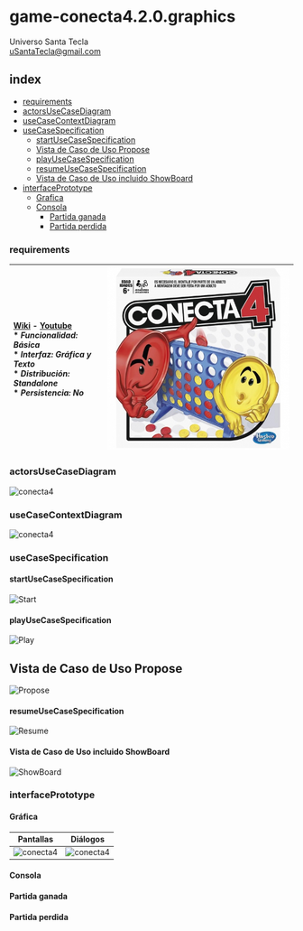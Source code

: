 # game-conecta4.2.0.graphics
Universo Santa Tecla  
[uSantaTecla@gmail.com](mailto:uSantaTecla@gmail.com)  
  
## index

* [requirements](#requirements)   
* [actorsUseCaseDiagram](#actorsUseCaseDiagram)  
* [useCaseContextDiagram](#useCaseContextDiagram)
* [useCaseSpecification](#useCaseSpecification)
    * [startUseCaseSpecification](#startUseCaseSpecification)  
    * [Vista de Caso de Uso Propose](#vista-de-caso-de-uso-propose)  
    * [playUseCaseSpecification](#playUseCaseSpecification)
    * [resumeUseCaseSpecification](#resumeUseCaseSpecification) 
    * [Vista de Caso de Uso incluido ShowBoard](#vista-de-caso-de-uso-incluido-showboard)  
* [interfacePrototype](#interfacePrototype) 
    * [Grafica](#grafica)  
    * [Consola](#consola)  
        * [Partida ganada](#partida-ganada)  
        * [Partida perdida](#partida-perdida)  

### requirements  

| [Wiki](https://es.wikipedia.org/wiki/Conecta_4) - [Youtube](https://www.youtube.com/watch?v=JBSbiilzg9U)<br/> * _Funcionalidad: **Básica**_<br/>  * _Interfaz: **Gráfica y Texto**_<br/>  * _Distribución: **Standalone**_<br/>  * _Persistencia: **No**_<br/> | ![conecta4](./docs/images/conecta4.jpg) | 
| :------- | :------: |  

### actorsUseCaseDiagram 

![conecta4]()

### useCaseContextDiagram

![conecta4]() 

### useCaseSpecification

#### startUseCaseSpecification
![Start]()  

#### playUseCaseSpecification
![Play]() 

## Vista de Caso de Uso Propose  
![Propose]()  

#### resumeUseCaseSpecification 
![Resume]()  

#### Vista de Caso de Uso incluido ShowBoard  
![ShowBoard]()  

### interfacePrototype

#### Gráfica

| Pantallas | Diálogos |
|---|---|
| ![conecta4]() | ![conecta4]() |

#### Consola

#### Partida ganada

#### Partida perdida
